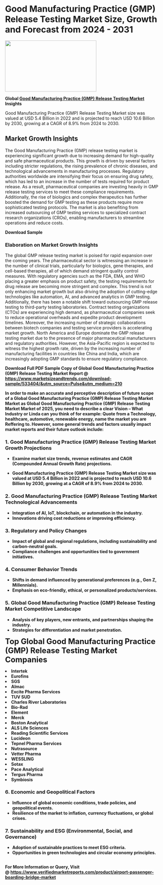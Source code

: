 <H1>Good Manufacturing Practice (GMP) Release Testing Market Size, Growth and Forecast from 2024 - 2031</H1><img class="aligncenter size-medium wp-image-584254" src="https://thirdeyenews.in/wp-content/uploads/2024/09/Global-Market-Research-300x168.jpeg" alt="" width="300" height="168" /><p><strong>Global&nbsp;<a href="https://www.marketsizeandtrends.com/download-sample/533404/&amp;utm_source=Pulse&amp;utm_medium=210">Good Manufacturing Practice (GMP) Release Testing Market</a> Insights</strong></p><p>Good Manufacturing Practice (GMP) Release Testing Market size was valued at USD 5.4 Billion in 2022 and is projected to reach USD 10.6 Billion by 2030, growing at a CAGR of 8.9% from 2024 to 2030.</p><p><h2>Market Growth Insights</h2> The Good Manufacturing Practice (GMP) release testing market is experiencing significant growth due to increasing demand for high-quality and safe pharmaceutical products. This growth is driven by several factors including stricter regulations, the rising prevalence of chronic diseases, and technological advancements in manufacturing processes. Regulatory authorities worldwide are intensifying their focus on ensuring drug safety, which has led to an increase in the number of tests required for product release. As a result, pharmaceutical companies are investing heavily in GMP release testing services to meet these compliance requirements. Additionally, the rise of biologics and complex therapeutics has further boosted the demand for GMP testing as these products require more sophisticated testing protocols. The market is also benefiting from increased outsourcing of GMP testing services to specialized contract research organizations (CROs), enabling manufacturers to streamline operations and reduce costs. <p><strong>Download Sample</strong></p> <h3>Elaboration on Market Growth Insights</h3> The global GMP release testing market is poised for rapid expansion over the coming years. The pharmaceutical sector is witnessing an increase in the number of clinical trials, particularly for biologics, gene therapies, and cell-based therapies, all of which demand stringent quality control measures. With regulatory agencies such as the FDA, EMA, and WHO placing a greater emphasis on product safety, the testing requirements for drug release are becoming more stringent and complex. This trend is not only enhancing market growth but also driving the adoption of cutting-edge technologies like automation, AI, and advanced analytics in GMP testing. Additionally, there has been a notable shift toward outsourcing GMP release testing to third-party testing laboratories. Contract testing organizations (CTOs) are experiencing high demand, as pharmaceutical companies seek to reduce operational overheads and expedite product development timelines. Moreover, the increasing number of strategic collaborations between biotech companies and testing service providers is accelerating market growth. North America and Europe dominate the GMP release testing market due to the presence of major pharmaceutical manufacturers and regulatory authorities. However, the Asia-Pacific region is expected to witness the highest growth rate, driven by the increasing number of manufacturing facilities in countries like China and India, which are increasingly adopting GMP standards to ensure regulatory compliance. <p><strong></p><p><span class=""><strong>Download Full PDF Sample Copy of Global Good Manufacturing Practice (GMP) Release Testing Market Report</strong> @ <a href="https://www.marketsizeandtrends.com/download-sample/533404/&amp;utm_source=Pulse&amp;utm_medium=210" target="_blank">https://www.marketsizeandtrends.com/download-sample/533404/&amp;utm_source=Pulse&amp;utm_medium=210</a></span></p><p>In order to make an accurate and perceptive description of future scope of a Global&nbsp;Good Manufacturing Practice (GMP) Release Testing Market Market as Global&nbsp;Good Manufacturing Practice (GMP) Release Testing Market Market of 2025, you need to describe a clear Vision &ndash; What Industry or Linda can you think of for example: Quote from a Technology, healthcare, automotive, renewable energy, name the market you are Reffering to. However, some general trends and factors usually impact market reports and their future outlook include:</p><h3>1.&nbsp;<strong>Good Manufacturing Practice (GMP) Release Testing Market Growth Projections</strong></h3><ul><li>Examine market size trends, revenue estimates and CAGR (Compounded Annual Growth Rate) projections.</li><li><p>Good Manufacturing Practice (GMP) Release Testing Market size was valued at USD 5.4 Billion in 2022 and is projected to reach USD 10.6 Billion by 2030, growing at a CAGR of 8.9% from 2024 to 2030.</p></li></ul><h3>2.&nbsp;<strong>Good Manufacturing Practice (GMP) Release Testing Market Technological Advancements</strong></h3><ul><li>Integration of AI, IoT, blockchain, or automation in the industry.</li><li>Innovations driving cost reductions or improving efficiency.</li></ul><h3>3.&nbsp;<strong>Regulatory and Policy Changes</strong></h3><ul><li>Impact of global and regional regulations, including sustainability and carbon-neutral goals.</li><li>Compliance challenges and opportunities tied to government initiatives.</li></ul><h3>4.&nbsp;<strong>Consumer Behavior Trends</strong></h3><ul><li>Shifts in demand influenced by generational preferences (e.g., Gen Z, Millennials).</li><li>Emphasis on eco-friendly, ethical, or personalized products/services.</li></ul><h3>5.&nbsp;<strong>Global Good Manufacturing Practice (GMP) Release Testing Market Competitive Landscape</strong></h3><ul><li>Analysis of key players, new entrants, and partnerships shaping the industry.</li><li>Strategies for differentiation and market penetration.</li></ul><p data-pm-slice="1 1 []"><span style="color: inherit; font-family: inherit; font-size: 25px;">Top Global Good Manufacturing Practice (GMP) Release Testing Market Companies</span></p><div class="" data-test-id=""><p><li>Intertek</li><li> Eurofins</li><li> SGS</li><li> Almac</li><li> Excite Pharma Services</li><li> TUV SUD</li><li> Charles River Laboratories</li><li> Bio-Rad</li><li> Element</li><li> Merck</li><li> Boston Analytical</li><li> ALS Life Sciences</li><li> Reading Scientific Services</li><li> Lucideon</li><li> Tepnel Pharma Services</li><li> Nutrasource</li><li> Vetter Pharma</li><li> WESSLING</li><li> Sotax</li><li> Pace Analytical</li><li> Tergus Pharma</li><li> Symbiosis</li></p></div><h3>6.&nbsp;<strong>Economic and Geopolitical Factors</strong></h3><ul><li>Influence of global economic conditions, trade policies, and geopolitical events.</li><li>Resilience of the market to inflation, currency fluctuations, or global crises.</li></ul><h3>7.&nbsp;<strong>Sustainability and ESG (Environmental, Social, and Governance)</strong></h3><ul><li>Adoption of sustainable practices to meet ESG criteria.</li><li>Opportunities in green technologies and circular economy principles.</li></ul><h2><strong style="font-size: 14px;">For More Information or Query, Visit @&nbsp;</strong><a style="background-color: #ffffff; font-size: 14px;" href="https://www.marketsizeandtrends.com/report/good-manufacturing-practice-gmp-release-testing-market/" target="_blank">https://www.verifiedmarketreports.com/product/airport-passenger-boarding-bridge-market</a></h2>
